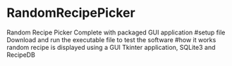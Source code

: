 # RandomRecipePicker
Random Recipe Picker Complete with packaged GUI application
#setup file
Download and run the executable file to test the software
#how it works
random recipe is displayed using a GUI Tkinter application, SQLite3 and RecipeDB
